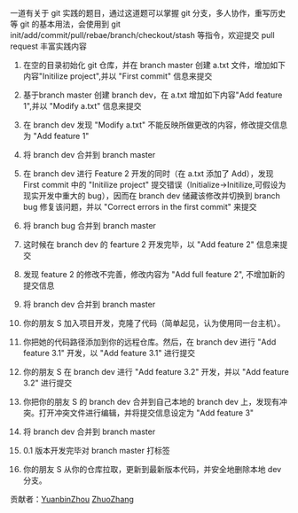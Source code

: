一道有关于 git 实践的题目，通过这道题可以掌握 git 分支，多人协作，重写历史等 git 的基本用法，会使用到 git init/add/commit/pull/rebae/branch/checkout/stash 等指令，欢迎提交 pull request 丰富实践内容

1. 在空的目录初始化 git 仓库，并在 branch master 创建 a.txt 文件，增加如下内容"Initilize project",并以 "First commit" 信息来提交

2. 基于branch master 创建 branch dev，在 a.txt 增加如下内容"Add feature 1",并以 "Modify a.txt" 信息来提交

3. 在 branch dev 发现 "Modify a.txt" 不能反映所做更改的内容，修改提交信息为 "Add feature 1"

4. 将 branch dev 合并到 branch master

5. 在 branch dev 进行 Feature 2 开发的同时（在 a.txt 添加了 Add），发现 First commit 中的 "Initilize project" 提交错误（Initialize->Initilize,可假设为现实开发中重大的 bug），因而在 branch dev 储藏该修改并切换到 branch bug 修复该问题，并以 "Correct errors in the first commit" 来提交

6. 将 branch bug 合并到 branch master

7. 这时候在 branch dev 的 fearture 2 开发完毕，以 "Add feature 2" 信息来提交

8. 发现 feature 2 的修改不完善，修改内容为 "Add full feature 2", 不增加新的提交信息

9. 将 branch dev 合并到 branch master

10. 你的朋友 S 加入项目开发，克隆了代码（简单起见，认为使用同一台主机）。

11. 你把她的代码路径添加到你的远程仓库。然后，在 branch dev 进行 "Add feature 3.1" 开发，以 "Add feature 3.1" 进行提交

12. 你的朋友 S 在 branch dev 进行 "Add feature 3.2" 开发，并以 "Add feature 3.2" 进行提交

13. 你把你的朋友 S 的 branch dev 合并到自己本地的 branch dev 上，发现有冲突。打开冲突文件进行编辑，并将提交信息设定为 "Add feature 3"

14. 将 branch dev 合并到 branch master

15. 0.1 版本开发完毕对 branch master 打标签

16. 你的朋友 S 从你的仓库拉取，更新到最新版本代码，并安全地删除本地 dev 分支。

贡献者：[YuanbinZhou](https://github.com/hduffddybz) [ZhuoZhang](https://github.com/zchrissirhcz)
